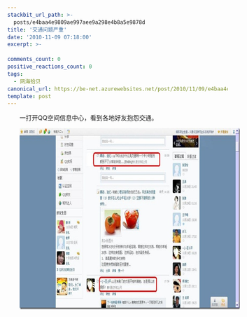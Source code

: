 ```yaml
---
stackbit_url_path: >-
  posts/e4baa4e9809ae997aee9a298e4b8a5e9878d
title: '交通问题严重'
date: '2010-11-09 07:18:00'
excerpt: >-
  
comments_count: 0
positive_reactions_count: 0
tags: 
  - 网海拾贝
canonical_url: https://be-net.azurewebsites.net/post/2010/11/09/e4baa4e9809ae997aee9a298e4b8a5e9878d
template: post
---
```

<div style="text-indent: 2em">   <p>一打开QQ空间信息中心，看到各地好友抱怨交通。</p>    <p><a href="https://raw.githubusercontent.com/Jeff-Tian/blogengine.net/master/Source/BlogEngine/BlogEngine.NET/App_Data/files/5599492420101109163627032.jpg"><img style="background-image: none; border-bottom: 0px; border-left: 0px; margin: 0px 10px 0px 0px; padding-left: 0px; padding-right: 0px; display: inline; border-top: 0px; border-right: 0px; padding-top: 0px" title="交通问题严重" border="0" alt="交通问题严重" src="https://raw.githubusercontent.com/Jeff-Tian/blogengine.net/master/Source/BlogEngine/BlogEngine.NET/App_Data/files/5599492420101109163627032_thumb.jpg" width="839" height="414" /></a></p> </div>